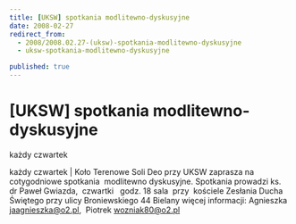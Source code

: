 ```yaml
---
title: [UKSW] spotkania modlitewno-dyskusyjne
date: 2008-02-27
redirect_from: 
  - 2008/2008.02.27-(uksw)-spotkania-modlitewno-dyskusyjne
  - uksw-spotkania-modlitewno-dyskusyjne

published: true
---
```




# [UKSW] spotkania modlitewno-dyskusyjne

<time>każdy czwartek</time>

każdy czwartek | Koło Terenowe Soli Deo przy UKSW&nbsp;zaprasza na cotygodniowe spotkania&nbsp;&nbsp;modlitewno dyskusyjne. Spotkania prowadzi ks. dr&nbsp;Paweł Gwiazda,&nbsp;&nbsp;czwartki&nbsp;&nbsp; godz. 18&nbsp;sala &nbsp;przy &nbsp;kościele&nbsp;Zesłania Ducha Świętego przy ulicy Broniewskiego 44 Bielany więcej informacji:
Agnieszka [jaagnieszka@o2.pl](https://akson.sgh.waw.pl/poczta/src/compose.php?send_to=jaagnieszka%40o2.pl),&nbsp; Piotrek [wozniak80@o2.pl](https://akson.sgh.waw.pl/poczta/src/compose.php?send_to=wozniak80%40o2.pl)&nbsp;

<!--CONTENT FROM OLD SERVER (jos before 2013): każdy czwartek | Koło Terenowe Soli Deo przy UKSW&nbsp;zaprasza na cotygodniowe spotkania&nbsp;&nbsp;modlitewno dyskusyjne. Spotkania prowadzi ks. dr&nbsp;Paweł Gwiazda,&nbsp;&nbsp;czwartki&nbsp;&nbsp; godz. 18&nbsp;sala &nbsp;przy &nbsp;kościele&nbsp;Zesłania Ducha Świętego przy ulicy Broniewskiego 44 Bielany więcej informacji:
Agnieszka [jaagnieszka@o2.pl](https://akson.sgh.waw.pl/poczta/src/compose.php?send_to=jaagnieszka%40o2.pl),&nbsp; Piotrek [wozniak80@o2.pl](https://akson.sgh.waw.pl/poczta/src/compose.php?send_to=wozniak80%40o2.pl)&nbsp;
-->

<!--{{json:{"created_date":"2008-02-27 15:51:18","publish_down":"0000-00-00 00:00:00","id":"572"}}}-->